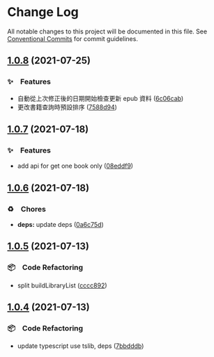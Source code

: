 # Change Log

All notable changes to this project will be documented in this file.
See [Conventional Commits](https://conventionalcommits.org) for commit guidelines.

## [1.0.8](https://github.com/bluelovers/ws-calibre/compare/calibre-db@1.0.7...calibre-db@1.0.8) (2021-07-25)


### ✨　Features

* 自動從上次修正後的日期開始檢查更新 epub 資料 ([6c06cab](https://github.com/bluelovers/ws-calibre/commit/6c06cab355c9f97f7f68c6ed96b2f549fd09d2b0))
* 更改書籍查詢時預設排序 ([7588d94](https://github.com/bluelovers/ws-calibre/commit/7588d946ed46391a115fd9ab0414c2911c2e1b28))





## [1.0.7](https://github.com/bluelovers/ws-calibre/compare/calibre-db@1.0.6...calibre-db@1.0.7) (2021-07-18)


### ✨　Features

* add api for get one book only ([08eddf9](https://github.com/bluelovers/ws-calibre/commit/08eddf951ca228e03562a2a5c5146fe9d7b4092d))





## [1.0.6](https://github.com/bluelovers/ws-calibre/compare/calibre-db@1.0.5...calibre-db@1.0.6) (2021-07-18)


### ♻️　Chores

* **deps:** update deps ([0a6c75d](https://github.com/bluelovers/ws-calibre/commit/0a6c75ddc62ebde8e40c1b67ad722714b4edb66d))





## [1.0.5](https://github.com/bluelovers/ws-calibre/compare/calibre-db@1.0.4...calibre-db@1.0.5) (2021-07-13)


### 📦　Code Refactoring

* split buildLibraryList ([cccc892](https://github.com/bluelovers/ws-calibre/commit/cccc8920aabb788fd9dfcb22f159b2df8bc970e6))





## [1.0.4](https://github.com/bluelovers/ws-calibre/compare/calibre-db@1.0.3...calibre-db@1.0.4) (2021-07-13)


### 📦　Code Refactoring

* update typescript use tslib, deps ([7bbdddb](https://github.com/bluelovers/ws-calibre/commit/7bbdddb328dc451455c9620133c6169df88bf288))
